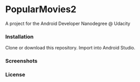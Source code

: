 # PopularMovies2
 A project for the Android Developer Nanodegree @ Udacity
### **Installation**
Clone or download this repository. Import into Android Studio.
### **Screenshots**
### **License**
